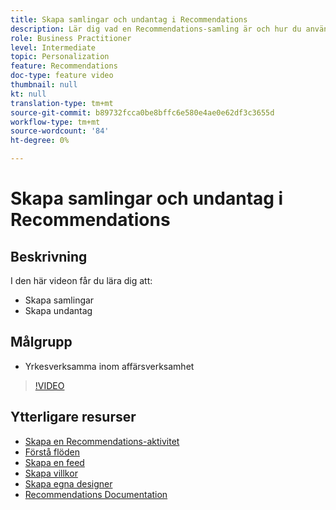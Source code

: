 ```yaml
---
title: Skapa samlingar och undantag i Recommendations
description: Lär dig vad en Recommendations-samling är och hur du använder den. Lär dig vad ett undantag från Recommendations är och hur du använder det.
role: Business Practitioner
level: Intermediate
topic: Personalization
feature: Recommendations
doc-type: feature video
thumbnail: null
kt: null
translation-type: tm+mt
source-git-commit: b89732fcca0be8bffc6e580e4ae0e62df3c3655d
workflow-type: tm+mt
source-wordcount: '84'
ht-degree: 0%

---
```



# Skapa samlingar och undantag i Recommendations

## Beskrivning

I den här videon får du lära dig att:

* Skapa samlingar
* Skapa undantag

## Målgrupp

* Yrkesverksamma inom affärsverksamhet

>[!VIDEO](https://video.tv.adobe.com/v/27689?quality=12)

## Ytterligare resurser

* [Skapa en Recommendations-aktivitet](create-a-recommendations-activity.md)
* [Förstå flöden](understanding-feeds.md)
* [Skapa en feed](create-a-feed.md)
* [Skapa villkor](create-criteria.md)
* [Skapa egna designer](create-custom-designs.md)
* [Recommendations Documentation](https://docs.adobe.com/content/help/en/target/using/recommendations/recommendations.html)